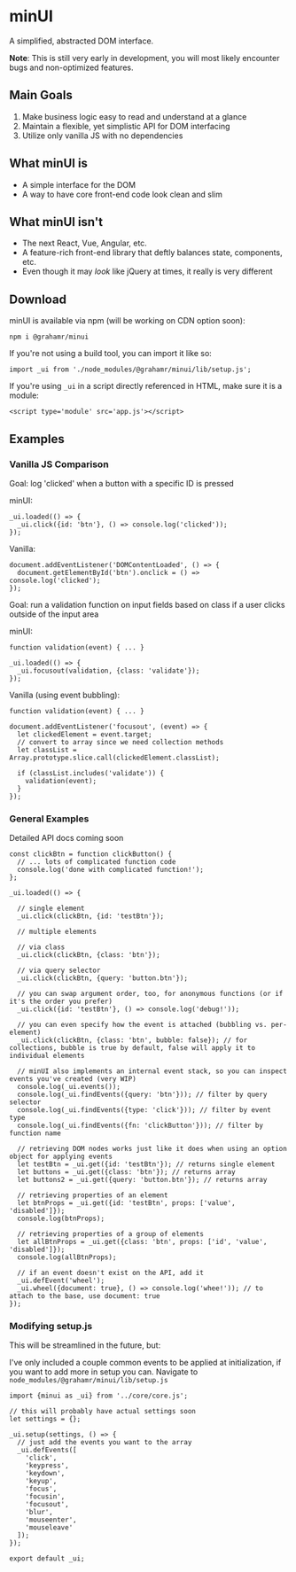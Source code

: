 # minUI
A simplified, abstracted DOM interface.

__Note__: This is still very early in development, you will most likely encounter bugs and non-optimized features.

## Main Goals

1. Make business logic easy to read and understand at a glance
2. Maintain a flexible, yet simplistic API for DOM interfacing
3. Utilize only vanilla JS with no dependencies

## What minUI is

- A simple interface for the DOM
- A way to have core front-end code look clean and slim

## What minUI isn't

- The next React, Vue, Angular, etc.
- A feature-rich front-end library that deftly balances state, components, etc.
- Even though it may _look_ like jQuery at times, it really is very different

## Download

minUI is available via npm (will be working on CDN option soon):

```
npm i @grahamr/minui
```

If you're not using a build tool, you can import it like so:

```
import _ui from './node_modules/@grahamr/minui/lib/setup.js';
```

If you're using `_ui` in a script directly referenced in HTML, make sure it is a module:

```
<script type='module' src='app.js'></script>
```

## Examples

### Vanilla JS Comparison

Goal: log 'clicked' when a button with a specific ID is pressed

minUI:

```
_ui.loaded(() => {
  _ui.click({id: 'btn'}, () => console.log('clicked'));
});
```

Vanilla:

```
document.addEventListener('DOMContentLoaded', () => {
  document.getElementById('btn').onclick = () => console.log('clicked');
});
```

Goal: run a validation function on input fields based on class if a user clicks outside of the input area

minUI:

```
function validation(event) { ... }

_ui.loaded(() => {
  _ui.focusout(validation, {class: 'validate'});
});
```

Vanilla (using event bubbling):

```
function validation(event) { ... }

document.addEventListener('focusout', (event) => {
  let clickedElement = event.target;
  // convert to array since we need collection methods
  let classList = Array.prototype.slice.call(clickedElement.classList);

  if (classList.includes('validate')) {
    validation(event);
  }
});
```

### General Examples

Detailed API docs coming soon

```
const clickBtn = function clickButton() {
  // ... lots of complicated function code
  console.log('done with complicated function!');
};

_ui.loaded(() => {

  // single element
  _ui.click(clickBtn, {id: 'testBtn'});

  // multiple elements

  // via class
  _ui.click(clickBtn, {class: 'btn'});

  // via query selector
  _ui.click(clickBtn, {query: 'button.btn'});

  // you can swap argument order, too, for anonymous functions (or if it's the order you prefer)
  _ui.click({id: 'testBtn'}, () => console.log('debug!'));

  // you can even specify how the event is attached (bubbling vs. per-element)
  _ui.click(clickBtn, {class: 'btn', bubble: false}); // for collections, bubble is true by default, false will apply it to individual elements

  // minUI also implements an internal event stack, so you can inspect events you've created (very WIP)
  console.log(_ui.events());
  console.log(_ui.findEvents({query: 'btn'})); // filter by query selector
  console.log(_ui.findEvents({type: 'click'})); // filter by event type
  console.log(_ui.findEvents({fn: 'clickButton'})); // filter by function name

  // retrieving DOM nodes works just like it does when using an option object for applying events
  let testBtn = _ui.get({id: 'testBtn'}); // returns single element
  let buttons = _ui.get({class: 'btn'}); // returns array
  let buttons2 = _ui.get({query: 'button.btn'}); // returns array

  // retrieving properties of an element
  let btnProps = _ui.get({id: 'testBtn', props: ['value', 'disabled']});
  console.log(btnProps);

  // retrieving properties of a group of elements
  let allBtnProps = _ui.get({class: 'btn', props: ['id', 'value', 'disabled']});
  console.log(allBtnProps);

  // if an event doesn't exist on the API, add it
  _ui.defEvent('wheel');
  _ui.wheel({document: true}, () => console.log('whee!')); // to attach to the base, use document: true
});
```

### Modifying setup.js

This will be streamlined in the future, but:

I've only included a couple common events to be applied at initialization, if you want to add more in setup you can. Navigate to `node_modules/@grahamr/minui/lib/setup.js`

```
import {minui as _ui} from '../core/core.js';

// this will probably have actual settings soon
let settings = {};

_ui.setup(settings, () => {
  // just add the events you want to the array
  _ui.defEvents([
    'click',
    'keypress',
    'keydown',
    'keyup',
    'focus',
    'focusin',
    'focusout',
    'blur',
    'mouseenter',
    'mouseleave'
  ]);
});

export default _ui;
```